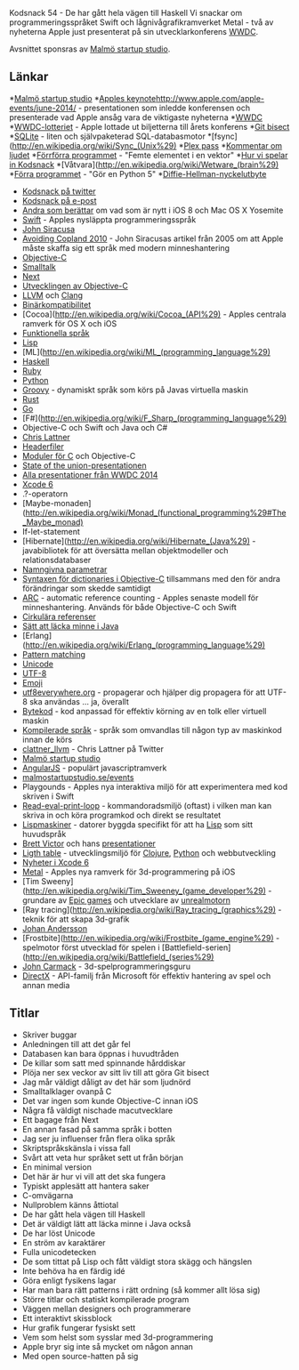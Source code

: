 Kodsnack 54 - De har gått hela vägen till Haskell
Vi snackar om programmeringsspråket Swift och lågnivågrafikramverket Metal - två av nyheterna Apple just presenterat på sin utvecklarkonferens [WWDC](https://developer.apple.com/wwdc/).

Avsnittet sponsras av [Malmö startup studio](http://malmostartupstudio.se/).

## Länkar ##
*[Malmö startup studio](http://malmostartupstudio.se/)
*[Apples keynote](http://www.apple.com/apple-events/june-2014/)http://www.apple.com/apple-events/june-2014/ - presentationen som inledde konferensen och presenterade vad Apple ansåg vara de viktigaste nyheterna
*[WWDC](http://developer.apple.com/wwdc/)
*[WWDC-lotteriet](http://www.macworld.com/article/2139282/apples-2014-wwdc-is-june-2-6-tickets-available-by-lottery.html) - Apple lottade ut biljetterna till årets konferens
*[Git bisect](http://git-scm.com/docs/git-bisect)
*[SQLite](http://www.sqlite.org) - liten och självpaketerad SQL-databasmotor
*[fsync](http://en.wikipedia.org/wiki/Sync_(Unix%29)
*[Plex pass](https://support.plex.tv/hc/en-us/articles/200288566-What-is-Plex-Pass)
*[Kommentar om ljudet](http://kodsnack.se/blog/2014/5/26/kodsnack-52-en-full-c-kompilator-som-sista-steget#comment-538f201ae4b01aec8315b0e7)
*[Förrförra programmet](http://kodsnack.se/blog/2014/5/26/kodsnack-52-en-full-c-kompilator-som-sista-steget) - "Femte elementet i en vektor"
*[Hur vi spelar in Kodsnack](http://kodsnack.se/blog/2013/7/14/kodsnack-23-hur-vi-snackar-kod)
*[Våtvara](http://en.wikipedia.org/wiki/Wetware_(brain%29)
*[Förra programmet](http://kodsnack.se/blog/2014/5/31/kodsnack-53-gr-en-python-5) - "Gör en Python 5"
*[Diffie-Hellman-nyckelutbyte](http://en.wikipedia.org/wiki/Diffie-Hellman_key_exchange)
* [Kodsnack på twitter](https://twitter.com/KodSnack)
* [Kodsnack på e-post](mailto:info@kodsnack.se)
* [Andra som berättar](http://macworld.idg.se/2.1038/1.564662/alla-nyheterna-i-os-x-yosemite-och-ios-8) om vad som är nytt i iOS 8 och Mac OS X Yosemite
* [Swift](http://hypercritical.co/about/) - Apples nysläppta programmeringsspråk
* [John Siracusa](http://hypercritical.co/about/)
* [Avoiding Copland 2010](http://arstechnica.com/staff/2005/09/1372/) - John Siracusas artikel från 2005 om att Apple måste skaffa sig ett språk med modern minneshantering
* [Objective-C](http://en.wikipedia.org/wiki/Objective-C)
* [Smalltalk](http://en.wikipedia.org/wiki/Smalltalk)
* [Next](http://en.wikipedia.org/wiki/NeXT)
* [Utvecklingen av Objective-C](http://en.wikipedia.org/wiki/Objective-C#History)
* [LLVM](http://en.wikipedia.org/wiki/Llvm) och [Clang](http://en.wikipedia.org/wiki/Clang)
* [Binärkompatibilitet](http://en.wikipedia.org/wiki/Binary_compatible)
* [Cocoa](http://en.wikipedia.org/wiki/Cocoa_(API%29) - Apples centrala ramverk för OS X och iOS
* [Funktionella språk](http://en.wikipedia.org/wiki/Functional_programming_language)
* [Lisp](http://en.wikipedia.org/wiki/Lisp_programming_language)
* [ML](http://en.wikipedia.org/wiki/ML_(programming_language%29)
* [Haskell](http://www.haskell.org/haskellwiki/Haskell)
* [Ruby](https://www.ruby-lang.org)
* [Python](https://www.python.org)
* [Groovy](http://groovy.codehaus.org) - dynamiskt språk som körs på Javas virtuella maskin
* [Rust](http://en.wikipedia.org/wiki/F_Sharp_(programming_language))
* [Go](http://en.wikipedia.org/wiki/F_Sharp_(programming_language))
* [F#](http://en.wikipedia.org/wiki/F_Sharp_(programming_language%29)
* Objective-C och Swift och Java och C#
* [Chris Lattner](http://nondot.org/sabre/)
* [Headerfiler](http://en.wikipedia.org/wiki/Include_directive)
* [Moduler för C](http://clang.llvm.org/docs/Modules.html) och Objective-C
* [State of the union-presentationen](http://devstreaming.apple.com/videos/wwdc/2014/102xxw2o82y78a4/102/102_hd_platforms_state_of_the_union.mov?dl=1)
* [Alla presentationer från WWDC 2014](https://developer.apple.com/videos/wwdc/2014/)
* [Xcode 6](https://developer.apple.com/xcode/)
* .?-operatorn
* [Maybe-monaden](http://en.wikipedia.org/wiki/Monad_(functional_programming%29#The_Maybe_monad)
* If-let-statement
* [Hibernate](http://en.wikipedia.org/wiki/Hibernate_(Java%29) - javabibliotek för att översätta mellan objektmodeller och relationsdatabaser
* [Namngivna parametrar](http://en.wikipedia.org/wiki/Named_parameter)
* [Syntaxen för dictionaries i Objective-C](http://joris.kluivers.nl/blog/2012/03/13/new-objectivec-literal-syntax/) tillsammans med den för andra förändringar som skedde samtidigt
* [ARC](http://en.wikipedia.org/wiki/Automatic_Reference_Counting) - automatic reference counting - Apples senaste modell för minneshantering. Används för både Objective-C och Swift
* [Cirkulära referenser](http://en.wikipedia.org/wiki/Circular_reference)
* [Sätt att läcka minne i Java](http://stackoverflow.com/questions/6470651/creating-a-memory-leak-with-java)
* [Erlang](http://en.wikipedia.org/wiki/Erlang_(programming_language%29)
* [Pattern matching](http://en.wikipedia.org/wiki/Pattern_matching)
* [Unicode](http://en.wikipedia.org/wiki/Unicode)
* [UTF-8](http://en.wikipedia.org/wiki/Utf-8)
* [Emoji](http://en.wikipedia.org/wiki/Emoji)
* [utf8everywhere.org](http://www.utf8everywhere.org) - propagerar och hjälper dig propagera för att UTF-8 ska användas … ja, överallt
* [Bytekod](http://en.wikipedia.org/wiki/Byte_code) - kod anpassad för effektiv körning av en tolk eller virtuell maskin
* [Kompilerade språk](http://en.wikipedia.org/wiki/Compiled_language) - språk som omvandlas till någon typ av maskinkod innan de körs
* [clattner_llvm](https://twitter.com/clattner_llvm) - Chris Lattner på Twitter
* [Malmö startup studio](http://malmostartupstudio.se/)
* [AngularJS](https://angularjs.org) - populärt javascriptramverk
* [malmostartupstudio.se/events](http://www.malmostartupstudio.se/events/)
* Playgounds - Apples nya interaktiva miljö för att experimentera med kod skriven i Swift
* [Read-eval-print-loop](http://en.wikipedia.org/wiki/Read-eval-print_loop) - kommandoradsmiljö (oftast) i vilken man kan skriva in och köra programkod och direkt se resultatet
* [Lispmaskiner](http://en.wikipedia.org/wiki/Lisp_machine) - datorer byggda specifikt för att ha [Lisp](http://en.wikipedia.org/wiki/Lisp_programming_language) som sitt huvudspråk
* [Brett Victor](http://worrydream.com) och hans [presentationer](http://worrydream.com/#!/InventingOnPrinciple)
* [Ligth table](http://www.lighttable.com) - utvecklingsmiljö för [Clojure](http://clojure.org), [Python](https://www.python.org) och webbutveckling
* [Nyheter i Xcode 6](https://developer.apple.com/xcode/)
* [Metal](https://developer.apple.com/library/prerelease/ios/documentation/Miscellaneous/Conceptual/MTLProgGuide/Introduction/Introduction.html) - Apples nya ramverk för 3d-programmering på iOS
* [Tim Sweeny](http://en.wikipedia.org/wiki/Tim_Sweeney_(game_developer%29) - grundare av [Epic games](http://en.wikipedia.org/wiki/Epic_Games) och utvecklare av [unrealmotorn](http://en.wikipedia.org/wiki/Unreal_Engine)
* [Ray tracing](http://en.wikipedia.org/wiki/Ray_tracing_(graphics%29) - teknik för att skapa 3d-grafik
* [Johan Andersson](https://twitter.com/repi)
* [Frostbite](http://en.wikipedia.org/wiki/Frostbite_(game_engine%29) - spelmotor först utvecklad för spelen i [Battlefield-serien](http://en.wikipedia.org/wiki/Battlefield_(series%29)
* [John Carmack](http://en.wikipedia.org/wiki/John_carmack) - 3d-spelprogrammeringsguru
* [DirectX](http://en.wikipedia.org/wiki/Direct_X) - API-familj från Microsoft för effektiv hantering av spel och annan media

## Titlar ##
* Skriver buggar
* Anledningen till att det går fel
* Databasen kan bara öppnas i huvudtråden
* De killar som satt med spinnande hårddiskar
* Plöja ner sex veckor av sitt liv till att göra Git bisect
* Jag mår väldigt dåligt av det här som ljudnörd
* Smalltalklager ovanpå C
* Det var ingen som kunde Objective-C innan iOS
* Några få väldigt nischade macutvecklare
* Ett bagage från Next
* En annan fasad på samma språk i botten
* Jag ser ju influenser från flera olika språk
* Skriptspråkskänsla i vissa fall
* Svårt att veta hur språket sett ut från början
* En minimal version
* Det här är hur vi vill att det ska fungera
* Typiskt applesätt att hantera saker
* C-omvägarna
* Nullproblem känns åttiotal
* De har gått hela vägen till Haskell
* Det är väldigt lätt att läcka minne i Java också
* De har löst Unicode
* En ström av karaktärer
* Fulla unicodetecken
* De som tittat på Lisp och fått väldigt stora skägg och hängslen
* Inte behöva ha en färdig idé
* Göra enligt fysikens lagar
* Har man bara rätt patterns i rätt ordning (så kommer allt lösa sig)
* Större titlar och statiskt kompilerade program
* Väggen mellan designers och programmerare
* Ett interaktivt skissblock
* Hur grafik fungerar fysiskt sett
* Vem som helst som sysslar med 3d-programmering
* Apple bryr sig inte så mycket om någon annan
* Med open source-hatten på sig